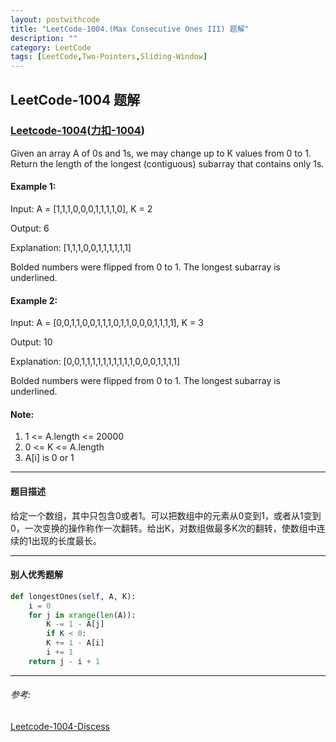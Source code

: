 ```yaml
---
layout: postwithcode
title: "LeetCode-1004.(Max Consecutive Ones III) 题解"
description: ""
category: LeetCode
tags: [LeetCode,Two-Pointers,Sliding-Window]
---
```



## LeetCode-1004 题解

### [Leetcode-1004](https://leetcode.com/problems/max-consecutive-ones-iii/)([力扣-1004](https://leetcode-cn.com/problems/max-consecutive-ones-iii/))

Given an array A of 0s and 1s, we may change up to K values from 0 to 1.
Return the length of the longest (contiguous) subarray that contains only 1s.  

#### Example 1:
Input: A = [1,1,1,0,0,0,1,1,1,1,0], K = 2

Output: 6

Explanation: 
[1,1,1,0,0,1,1,1,1,1,1]

Bolded numbers were flipped from 0 to 1.  The longest subarray is underlined.

#### Example 2:
Input: A = [0,0,1,1,0,0,1,1,1,0,1,1,0,0,0,1,1,1,1], K = 3

Output: 10

Explanation: 
[0,0,1,1,1,1,1,1,1,1,1,1,0,0,0,1,1,1,1]

Bolded numbers were flipped from 0 to 1.  The longest subarray is underlined.

#### Note:

1. 1 <= A.length <= 20000
2. 0 <= K <= A.length
3. A[i] is 0 or 1 

---

#### 题目描述

给定一个数组，其中只包含0或者1。可以把数组中的元素从0变到1，或者从1变到0，一次变换的操作称作一次翻转。给出K，对数组做最多K次的翻转，使数组中连续的1出现的长度最长。

---
#### 别人优秀题解

```python
def longestOnes(self, A, K):
    i = 0
    for j in xrange(len(A)):
        K -= 1 - A[j]
        if K < 0:
        K += 1 - A[i]
        i += 1
    return j - i + 1
```





---

###### 参考:

[Leetcode-1004-Discess](https://leetcode.com/problems/max-consecutive-ones-iii/discuss/247564/JavaC%2B%2BPython-Sliding-Window)









